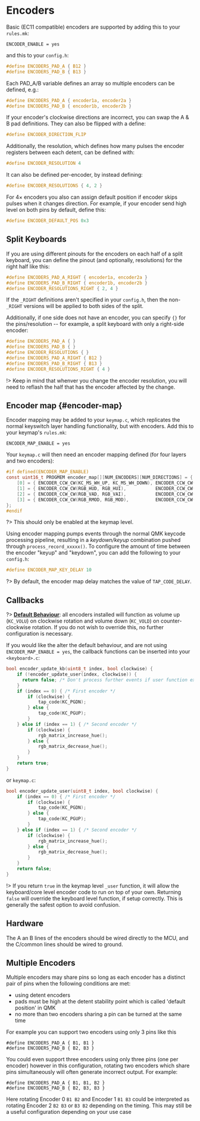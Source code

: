 # Encoders

Basic (EC11 compatible) encoders are supported by adding this to your `rules.mk`:

```make
ENCODER_ENABLE = yes
```

and this to your `config.h`:

```c
#define ENCODERS_PAD_A { B12 }
#define ENCODERS_PAD_B { B13 }
```

Each PAD_A/B variable defines an array so multiple encoders can be defined, e.g.:

```c
#define ENCODERS_PAD_A { encoder1a, encoder2a }
#define ENCODERS_PAD_B { encoder1b, encoder2b }
```

If your encoder's clockwise directions are incorrect, you can swap the A & B pad definitions.  They can also be flipped with a define:

```c
#define ENCODER_DIRECTION_FLIP
```

Additionally, the resolution, which defines how many pulses the encoder registers between each detent, can be defined with:

```c
#define ENCODER_RESOLUTION 4
```

It can also be defined per-encoder, by instead defining:

```c
#define ENCODER_RESOLUTIONS { 4, 2 }
```

For 4× encoders you also can assign default position if encoder skips pulses when it changes direction. For example, if your encoder send high level on both pins by default, define this:

```c
#define ENCODER_DEFAULT_POS 0x3
```

## Split Keyboards

If you are using different pinouts for the encoders on each half of a split keyboard, you can define the pinout (and optionally, resolutions) for the right half like this:

```c
#define ENCODERS_PAD_A_RIGHT { encoder1a, encoder2a }
#define ENCODERS_PAD_B_RIGHT { encoder1b, encoder2b }
#define ENCODER_RESOLUTIONS_RIGHT { 2, 4 }
```

If the `_RIGHT` definitions aren't specified in your `config.h`, then the non-`_RIGHT` versions will be applied to both sides of the split.

Additionally, if one side does not have an encoder, you can specify `{}` for the pins/resolution -- for example, a split keyboard with only a right-side encoder:

```c
#define ENCODERS_PAD_A { }
#define ENCODERS_PAD_B { }
#define ENCODER_RESOLUTIONS { }
#define ENCODERS_PAD_A_RIGHT { B12 }
#define ENCODERS_PAD_B_RIGHT { B13 }
#define ENCODER_RESOLUTIONS_RIGHT { 4 }
```

!> Keep in mind that whenver you change the encoder resolution, you will need to reflash the half that has the encoder affected by the change.

## Encoder map {#encoder-map}

Encoder mapping may be added to your `keymap.c`, which replicates the normal keyswitch layer handling functionality, but with encoders. Add this to your keymap's `rules.mk`:

```make
ENCODER_MAP_ENABLE = yes
```

Your `keymap.c` will then need an encoder mapping defined (for four layers and two encoders):

```c
#if defined(ENCODER_MAP_ENABLE)
const uint16_t PROGMEM encoder_map[][NUM_ENCODERS][NUM_DIRECTIONS] = {
    [0] = { ENCODER_CCW_CW(KC_MS_WH_UP, KC_MS_WH_DOWN), ENCODER_CCW_CW(KC_VOLD, KC_VOLU)  },
    [1] = { ENCODER_CCW_CW(RGB_HUD, RGB_HUI),           ENCODER_CCW_CW(RGB_SAD, RGB_SAI)  },
    [2] = { ENCODER_CCW_CW(RGB_VAD, RGB_VAI),           ENCODER_CCW_CW(RGB_SPD, RGB_SPI)  },
    [3] = { ENCODER_CCW_CW(RGB_RMOD, RGB_MOD),          ENCODER_CCW_CW(KC_RIGHT, KC_LEFT) },
};
#endif
```

?> This should only be enabled at the keymap level.

Using encoder mapping pumps events through the normal QMK keycode processing pipeline, resulting in a _keydown/keyup_ combination pushed through `process_record_xxxxx()`. To configure the amount of time between the encoder "keyup" and "keydown", you can add the following to your `config.h`:

```c
#define ENCODER_MAP_KEY_DELAY 10
```

?> By default, the encoder map delay matches the value of `TAP_CODE_DELAY`.

## Callbacks

?> [**Default Behaviour**](https://github.com/qmk/qmk_firmware/blob/master/quantum/encoder.c#L79-): all encoders installed will function as volume up (`KC_VOLU`) on clockwise rotation and volume down (`KC_VOLD`) on counter-clockwise rotation. If you do not wish to override this, no further configuration is necessary.

If you would like the alter the default behaviour, and are not using `ENCODER_MAP_ENABLE = yes`, the callback functions can be inserted into your `<keyboard>.c`:

```c
bool encoder_update_kb(uint8_t index, bool clockwise) {
    if (!encoder_update_user(index, clockwise)) {
      return false; /* Don't process further events if user function exists and returns false */
    }
    if (index == 0) { /* First encoder */
        if (clockwise) {
            tap_code(KC_PGDN);
        } else {
            tap_code(KC_PGUP);
        }
    } else if (index == 1) { /* Second encoder */
        if (clockwise) {
            rgb_matrix_increase_hue();
        } else {
            rgb_matrix_decrease_hue();
        }
    }
    return true;
}
```

or `keymap.c`:

```c
bool encoder_update_user(uint8_t index, bool clockwise) {
    if (index == 0) { /* First encoder */
        if (clockwise) {
            tap_code(KC_PGDN);
        } else {
            tap_code(KC_PGUP);
        }
    } else if (index == 1) { /* Second encoder */
        if (clockwise) {
            rgb_matrix_increase_hue();
        } else {
            rgb_matrix_decrease_hue();
        }
    }
    return false;
}
```

!> If you return `true` in the keymap level `_user` function, it will allow the keyboard/core level encoder code to run on top of your own. Returning `false` will override the keyboard level function, if setup correctly. This is generally the safest option to avoid confusion.

## Hardware

The A an B lines of the encoders should be wired directly to the MCU, and the C/common lines should be wired to ground.

## Multiple Encoders

Multiple encoders may share pins so long as each encoder has a distinct pair of pins when the following conditions are met:
- using detent encoders
- pads must be high at the detent stability point which is called 'default position' in QMK
- no more than two encoders sharing a pin can be turned at the same time

For example you can support two encoders using only 3 pins like this
```
#define ENCODERS_PAD_A { B1, B1 }
#define ENCODERS_PAD_B { B2, B3 }
```

You could even support three encoders using only three pins (one per encoder) however in this configuration, rotating two encoders which share pins simultaneously will often generate incorrect output. For example:
```
#define ENCODERS_PAD_A { B1, B1, B2 }
#define ENCODERS_PAD_B { B2, B3, B3 }
```
Here rotating Encoder 0 `B1 B2` and Encoder 1 `B1 B3` could be interpreted as rotating Encoder 2 `B2 B3` or `B3 B2` depending on the timing. This may still be a useful configuration depending on your use case
